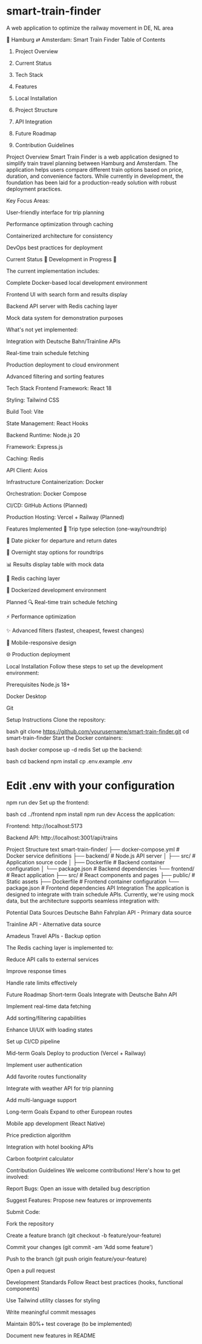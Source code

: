 # smart-train-finder
A web application to optimize the railway movement in DE, NL area

🚄 Hamburg ⇄ Amsterdam: Smart Train Finder
Table of Contents
1. Project Overview

2. Current Status

3. Tech Stack

4. Features

5. Local Installation

6. Project Structure

7. API Integration

8. Future Roadmap

9. Contribution Guidelines

Project Overview
Smart Train Finder is a web application designed to simplify train travel planning between Hamburg and Amsterdam. The application helps users compare different train options based on price, duration, and convenience factors. While currently in development, the foundation has been laid for a production-ready solution with robust deployment practices.

Key Focus Areas:

User-friendly interface for trip planning

Performance optimization through caching

Containerized architecture for consistency

DevOps best practices for deployment

Current Status
🚧 Development in Progress 🚧

The current implementation includes:

Complete Docker-based local development environment

Frontend UI with search form and results display

Backend API server with Redis caching layer

Mock data system for demonstration purposes

What's not yet implemented:

Integration with Deutsche Bahn/Trainline APIs

Real-time train schedule fetching

Production deployment to cloud environment

Advanced filtering and sorting features

Tech Stack
Frontend
Framework: React 18

Styling: Tailwind CSS

Build Tool: Vite

State Management: React Hooks

Backend
Runtime: Node.js 20

Framework: Express.js

Caching: Redis

API Client: Axios

Infrastructure
Containerization: Docker

Orchestration: Docker Compose

CI/CD: GitHub Actions (Planned)

Production Hosting: Vercel + Railway (Planned)

Features
Implemented
🚂 Trip type selection (one-way/roundtrip)

📅 Date picker for departure and return dates

🛌 Overnight stay options for roundtrips

📊 Results display table with mock data

🔄 Redis caching layer

🐳 Dockerized development environment

Planned
🔍 Real-time train schedule fetching

⚡ Performance optimization

✨ Advanced filters (fastest, cheapest, fewest changes)

📱 Mobile-responsive design

🌐 Production deployment

Local Installation
Follow these steps to set up the development environment:

Prerequisites
Node.js 18+

Docker Desktop

Git

Setup Instructions
Clone the repository:

bash
git clone https://github.com/yourusername/smart-train-finder.git
cd smart-train-finder
Start the Docker containers:

bash
docker compose up -d redis
Set up the backend:

bash
cd backend
npm install
cp .env.example .env
# Edit .env with your configuration
npm run dev
Set up the frontend:

bash
cd ../frontend
npm install
npm run dev
Access the application:

Frontend: http://localhost:5173

Backend API: http://localhost:3001/api/trains

Project Structure
text
smart-train-finder/
├── docker-compose.yml        # Docker service definitions
├── backend/                  # Node.js API server
│   ├── src/                  # Application source code
│   ├── Dockerfile            # Backend container configuration
│   └── package.json          # Backend dependencies
└── frontend/                 # React application
    ├── src/                  # React components and pages
    ├── public/               # Static assets
    ├── Dockerfile            # Frontend container configuration
    └── package.json          # Frontend dependencies
API Integration
The application is designed to integrate with train schedule APIs. Currently, we're using mock data, but the architecture supports seamless integration with:

Potential Data Sources
Deutsche Bahn Fahrplan API - Primary data source

Trainline API - Alternative data source

Amadeus Travel APIs - Backup option

The Redis caching layer is implemented to:

Reduce API calls to external services

Improve response times

Handle rate limits effectively

Future Roadmap
Short-term Goals
Integrate with Deutsche Bahn API

Implement real-time data fetching

Add sorting/filtering capabilities

Enhance UI/UX with loading states

Set up CI/CD pipeline

Mid-term Goals
Deploy to production (Vercel + Railway)

Implement user authentication

Add favorite routes functionality

Integrate with weather API for trip planning

Add multi-language support

Long-term Goals
Expand to other European routes

Mobile app development (React Native)

Price prediction algorithm

Integration with hotel booking APIs

Carbon footprint calculator

Contribution Guidelines
We welcome contributions! Here's how to get involved:

Report Bugs: Open an issue with detailed bug description

Suggest Features: Propose new features or improvements

Submit Code:

Fork the repository

Create a feature branch (git checkout -b feature/your-feature)

Commit your changes (git commit -am 'Add some feature')

Push to the branch (git push origin feature/your-feature)

Open a pull request

Development Standards
Follow React best practices (hooks, functional components)

Use Tailwind utility classes for styling

Write meaningful commit messages

Maintain 80%+ test coverage (to be implemented)

Document new features in README

